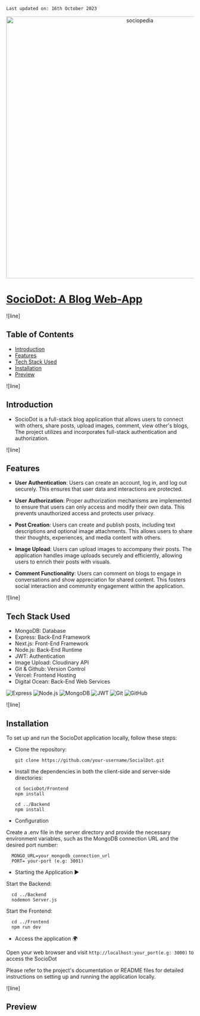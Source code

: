     Last updated on: 16th October 2023

<div align=center>
    <a href="https://sociodotblog.vercel.app/">
        <img width="702" src="https://i.ibb.co/gTdpzhp/Screenshot-2023-10-16-112011.png" alt="sociopedia">
    </a>
</div>

# [SocioDot: A Blog Web-App](https://sociodotblog.vercel.app/)

![line]

## Table of Contents

- [Introduction](#introduction)
- [Features](#features)
- [Tech Stack Used](#tech-stack-used)
- [Installation](#installation)
- [Preview](#preview)

![line]

## Introduction

- SocioDot is a full-stack blog application that allows users to connect with others, share posts, upload images,  comment, view other's blogs, The project utilizes and incorporates full-stack authentication and authorization.

![line]

## Features

- **User Authentication**: Users can create an account, log in, and log out securely. This ensures that user data and interactions are protected.

- **User Authorization**: Proper authorization mechanisms are implemented to ensure that users can only access and modify their own data. This prevents unauthorized access and protects user privacy.

- **Post Creation**: Users can create and publish posts, including text descriptions and optional image attachments. This allows users to share their thoughts, experiences, and media content with others.

- **Image Upload**: Users can upload images to accompany their posts. The application handles image uploads securely and efficiently, allowing users to enrich their posts with visuals.

- **Comment Functionality**: Users can comment on blogs to engage in conversations and show appreciation for shared content. This fosters social interaction and community engagement within the application.

![line]

## Tech Stack Used

- MongoDB: Database
- Express: Back-End Framework
- Next.js: Front-End Framework
- Node.js: Back-End Runtime
- JWT: Authentication
- Image Upload: Cloudinary API
- Git & Github: Version Control
- Vercel: Frontend Hosting
- Digital Ocean: Back-End Web Services

![Express](https://img.shields.io/badge/Express.js-404D59?style=for-the-badge) ![Node.js](https://img.shields.io/badge/Node.js-43853D?style=for-the-badge&logo=node.js&logoColor=white) ![MongoDB](https://img.shields.io/badge/MongoDB-4EA94B?style=for-the-badge&logo=mongodb&logoColor=white)  ![JWT](https://img.shields.io/badge/json%20web%20tokens-323330?style=for-the-badge&logo=json-web-tokens&logoColor=pink) ![Git](https://img.shields.io/badge/git-%23F05033.svg?style=for-the-badge&logo=git&logoColor=white) ![GitHub](https://img.shields.io/badge/github-%23121011.svg?style=for-the-badge&logo=github&logoColor=white) 


![line]

## Installation

To set up and run the SocioDot application locally, follow these steps:

- Clone the repository:

      git clone https://github.com/your-username/SocialDot.git
    
- Install the dependencies in both the client-side and server-side directories:

      cd SocioDot/Frontend
      npm install

      cd ../Backend
      npm install
  
- Configuration 

Create a .env file in the server directory and provide the necessary environment variables, such as the MongoDB connection URL and the desired port number:

      MONGO_URL=your_mongodb_connection_url
      PORT= your-port (e.g: 3001)

- Starting the Application ▶️

Start the Backend:

      cd ../Backend
      nodemon Server.js

Start the Frontend:

      cd ../Frontend
      npm run dev

- Access the application 🌍

Open your web browser and visit `http://localhost:your_port(e.g: 3000)` to access the SocioDot

Please refer to the project's documentation or README files for detailed instructions on setting up and running the application locally.

![line]


## Preview
[badges]: https://github.com/Ileriayo/markdown-badges
